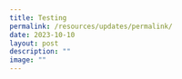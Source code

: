 ```yaml
---
title: Testing
permalink: /resources/updates/permalink/
date: 2023-10-10
layout: post
description: ""
image: ""
---
```

